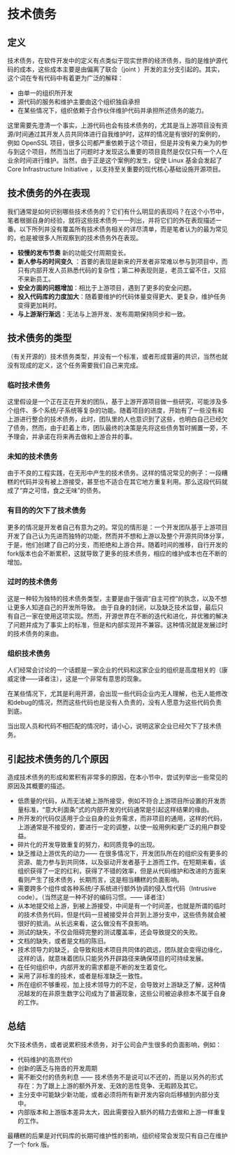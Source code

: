 # 技术债务

## 定义

技术债务，在软件开发中的定义有点类似于现实世界的经济债务，指的是维护源代码的成本，这些成本主要是由偏离了联合（joint ）开发的主分支引起的。其实，这个词在专有代码中有着更为广泛的解释：

* 由单一的组织所开发
* 源代码的服务和维护主要由这个组织独自承担
* 在某些情况下，组织依赖于合作伙伴维护代码并承担所述债务的能力。

这里需要先澄清一个事实，上游代码也会有技术债务的，尤其是当上游项目没有资源/时间通过其开发人员共同体进行自我维护时，这样的情况是有很好的案例的，例如 OpenSSL 项目，很多公司都严重依赖于这个项目，但是并没有亲力亲为的参与到这个项目，然而当出了问题时才发现这么重要的项目竟然是仅仅只有一个人在业余时间进行维护。当然，由于正是这个案例的发生，促使 Linux 基金会发起了 Core Infrastructure Initiative ，以支持至关重要的现代核心基础设施开源项目。

## 技术债务的外在表现

我们通常是如何识别哪些技术债务的？它们有什么明显的表现吗？在这个小节中，笔者根据自身的经验，就将这些技术债务一一列出，并将它们的外在表现描述一番。以下所列并没有覆盖所有技术债务相关的详尽清单，而是笔者认为的最为常见的，也是被很多人所观察到的技术债务外在表现。

* **较慢的发布节奏** 新的功能交付周期变长。
* **新人参与的时间变久** ：首要的表现是新来的开发者非常难以参与到项目中，而只有内部开发人员熟悉代码的复杂性；第二种表现则是，老员工留不住，又招不来新员工。
* **安全方面的问题增加**：相比于上游项目，遇到了更多的安全问题。
* **投入代码库的力度加大**：随着要维护的代码体量变得更大、更复杂，维护任务变得更加耗时。
* **与上游渐行渐远**：无法与上游开发、发布周期保持同步和一致。

## 技术债务的类型

（有关开源的）技术债务类型，并没有一个标准，或者形成普遍的共识，当然也就没有现成的定义，这个任务需要我们自己来完成。

### 临时技术债务

这里假设是一个正在正在开发的团队，基于上游开源项目做一些研究，可能涉及多个组件、多个系统/子系统等复杂的功能。随着项目的进度，开始有了一些没有和上游进行整合的技术债务，此时，团队里的人也意识到了这些，也明白自己已经欠了债务，然而，由于赶着上市，团队最终的决策是先将这些债务暂时搁置一旁，不予理会，并承诺在将来再去做和上游合并的事。

### 未知的技术债务

由于不良的工程实践，在无形中产生的技术债务。这样的情况常见的例子：一段糟糕的代码并没有被上游接受，甚至也不适合在其它地方重复利用。那么这段代码就成了“弃之可惜，食之无味”的债务。

### 有目的的欠下了技术债务

更多的情况是开发者自己有意为之的。常见的情形是：一个开发团队基于上游项目开发了自己认为先进而独特的功能，然而并不想和上游以及整个开源共同体分享，于是，他们创建了自己的分支，而拒绝和上游合并。随着时间的推移，自行开发的fork版本也会不断累积，这就导致了更多的技术债务，相应的维护成本也在不断的增加。

### 过时的技术债务

这是一种较为独特的技术债务类型，主要是由于强调“自主可控”的执念，以及不想让更多人知道自己的开发所导致。 由于自身的封闭，以及缺乏技术监督，最后只有自己一家在使用这项实现。然而，开源世界在不断的迭代和进化，并优雅的解决了问题并成为了事实上的标准，但是和内部实现并不兼容。这种情况就是发展过时的技术债务的来由。

### 组织技术债务

人们经常会讨论的一个话题是一家企业的代码和这家企业的组织是高度相关的（康威定律——译者注），这是一个非常有意思的现象。

在某些情况下，尤其是利用开源，会出现一些代码企业内无人理解，也无人能修改和debug的情况，然而这些代码也是没有人负责的，没有人愿意为这些代码负责到底。

当出现人员和代码不相匹配的情况时，请小心，说明这家企业已经欠下了技术债务。

## 引起技术债务的几个原因

造成技术债务的形成和累积有非常多的原因，在本小节中，尝试列举出一些常见的原因及其概要的描述。

* 低质量的代码，从而无法被上游所接受，例如不符合上游项目所设置的开发质量标准，“意大利面条”式的内部开发的代码通常是引起这样结果的缘由。
* 所开发的代码仅适用于企业自身的业务需求，而非项目的通用，这样的代码，上游通常是不接受的，要进行一定的调整，以使一般用例和更广泛的用户群受益。
* 碎片化的开发导致重复的努力，和同质竞争的出现。
* 缺乏推动上游优先的动力—— 在很多情况下，开发团队所在的组织没有更多的资源、能力参与到共同体，以及驱动开发者基于上游而工作。在短期来看，该组织获得了一定的红利，获得了不错的效率，但是从代码维护和改进的方面来看则产生了技术债务，长期而言，这是相当糟糕的负面影响。
* 需要跨多个组件或各种系统/子系统进行额外协调的侵入性代码（Intrusive code）。（当然这是一种不好的编码习惯。—— 译者注）
* 从本地提交给上游，到被上游接受，中间是有一个时间差，也就是所谓的临时的技术债务代码，但是代码一旦被接受并合并到上游分支中，这些债务就会被很好的抵消。从长远来看，这么做没有不良影响。
* 测试的缺失，不仅会阻碍完整的测试覆盖率，还会导致提交的失败。
* 文档的缺失，或者是文档的陈旧。
* 技术领导力的缺乏，会导致和技术项目共同体的疏远，团队就会变得边缘化，这样的话，就意味着团队只能另外开辟路径来确保项目的可持续发展。
* 在任何组织中，内部开发的需求都是不断的发生着变化。
* 采用了非标准的技术，或者是标准缺乏一致性。
* 所在组织不够重视，加上技术领导力的不足，会导致对上游缺乏了解，这种情况越发的在非原生数字公司成为了普遍现象，这些公司被迫承担本不属于自身的工作。

## 总结

欠下技术债务，或者说累积技术债务，对于公司会产生很多的负面影响，例如：

* 代码维护的高昂代价
* 创新的匮乏与拖沓的开发周期
* 需不断交付的债务利息 —— 技术债务不是说可以不还的，而是以另外的形式存在：为了跟上上游的额外开发、无效的恶性竞争、无暇顾及其它。
* 主分支中可能缺少新功能，或者必须将所有新开发内容向后移植到内部分支中。
* 内部版本和上游版本差异太大，因此需要投入额外的精力去做和上游一样重复的工作。

最糟糕的后果是对代码库的长期可维护性的影响，组织经常会发现只有自己在维护了一个 fork 版。
